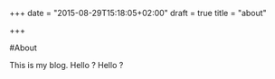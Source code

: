 +++
date = "2015-08-29T15:18:05+02:00"
draft = true
title = "about"

+++

#About

This is my blog. Hello ? Hello ?